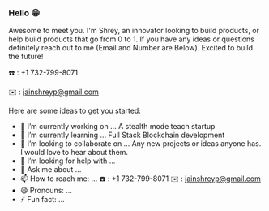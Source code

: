 ### Hello 😁

Awesome to meet you. I'm Shrey, an innovator looking to build products, or help build products that go from 0 to 1. If you have any ideas or questions definitely reach out to me (Email and Number are Below). Excited to build the future!

☎️ : +1 732-799-8071

✉️ : jainshreyp@gmail.com
<!--
**sjain23/sjain23** is a ✨ _special_ ✨ repository because its `README.md` (this file) appears on your GitHub profile.
-->

Here are some ideas to get you started:

- 🔭 I’m currently working on ...
A stealth mode teach startup
- 🌱 I’m currently learning ...
Full Stack Blockchain development
- 👯 I’m looking to collaborate on ...
Any new projects or ideas anyone has. I would love to hear about them.
- 🤔 I’m looking for help with ...
- 💬 Ask me about ...
- 📫 How to reach me: ...
☎️ : +1 732-799-8071
✉️ : jainshreyp@gmail.com
- 😄 Pronouns: ...
- ⚡ Fun fact: ...


